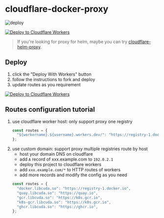 # cloudflare-docker-proxy

![deploy](https://github.com/fanyihan/cloudflare-docker-proxy/actions/workflows/deploy.yaml/badge.svg)

[![Deploy to Cloudflare Workers](https://deploy.workers.cloudflare.com/button)](https://deploy.workers.cloudflare.com/?url=https://github.com/fanyihan/cloudflare-docker-proxy)

> If you're looking for proxy for helm, maybe you can try [cloudflare-helm-proxy](https://github.com/fanyihan/cloudflare-helm-proxy).

## Deploy

1. click the "Deploy With Workers" button
2. follow the instructions to fork and deploy
3. update routes as you requirement

[![Deploy to Cloudflare Workers](https://deploy.workers.cloudflare.com/button)](https://deploy.workers.cloudflare.com/?url=https://github.com/fanyihan/cloudflare-docker-proxy)

## Routes configuration tutorial

1. use cloudflare worker host: only support proxy one registry
   ```javascript
   const routes = {
     "${workername}.${username}.workers.dev/": "https://registry-1.docker.io",
   };
   ```
2. use custom domain: support proxy multiple registries route by host
   - host your domain DNS on cloudflare
   - add `A` record of xxx.example.com to `192.0.2.1`
   - deploy this project to cloudflare workers
   - add `xxx.example.com/*` to HTTP routes of workers
   - add more records and modify the config as you need
   ```javascript
   const routes = {
     "docker.libcuda.so": "https://registry-1.docker.io",
     "quay.libcuda.so": "https://quay.io",
     "gcr.libcuda.so": "https://k8s.gcr.io",
     "k8s-gcr.libcuda.so": "https://k8s.gcr.io",
     "ghcr.libcuda.so": "https://ghcr.io",
   };
   ```

